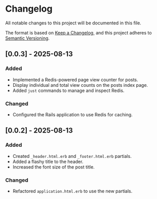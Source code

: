 # Changelog

All notable changes to this project will be documented in this file.

The format is based on [Keep a Changelog](https://keepachangelog.com/en/1.0.0/),
and this project adheres to [Semantic Versioning](https://semver.org/spec/v2.0.0.html).

## [0.0.3] - 2025-08-13

### Added

- Implemented a Redis-powered page view counter for posts.
- Display individual and total view counts on the posts index page.
- Added `just` commands to manage and inspect Redis.

### Changed

- Configured the Rails application to use Redis for caching.

## [0.0.2] - 2025-08-13

### Added

- Created `_header.html.erb` and `_footer.html.erb` partials.
- Added a flashy title to the header.
- Increased the font size of the post title.

### Changed

- Refactored `application.html.erb` to use the new partials.
